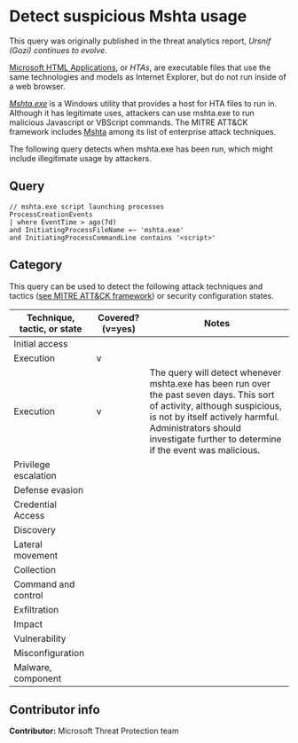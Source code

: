# Detect suspicious Mshta usage

This query was originally published in the threat analytics report, *Ursnif (Gozi) continues to evolve*.

[Microsoft HTML Applications](https://docs.microsoft.com/previous-versions/ms536496(v=vs.85)), or *HTAs*, are executable files that use the same technologies and models as Internet Explorer, but do not run inside of a web browser.

*[Mshta.exe](https://docs.microsoft.com/en-us/previous-versions/windows/embedded/aa940701(v%3dwinembedded.5))* is a Windows utility that provides a host for HTA files to run in. Although it has legitimate uses, attackers can use mshta.exe to run malicious Javascript or VBScript commands. The MITRE ATT&CK framework includes [Mshta](https://attack.mitre.org/techniques/T1170/) among its list of enterprise attack techniques.

The following query detects when mshta.exe has been run, which might include illegitimate usage by attackers.

## Query

```Kusto
// mshta.exe script launching processes
ProcessCreationEvents
| where EventTime > ago(7d)
and InitiatingProcessFileName =~ 'mshta.exe'
and InitiatingProcessCommandLine contains '<script>'
```

## Category

This query can be used to detect the following attack techniques and tactics ([see MITRE ATT&CK framework](https://attack.mitre.org/)) or security configuration states.

| Technique, tactic, or state | Covered? (v=yes) | Notes |
|-|-|-|
| Initial access |  |  |
| Execution | v |   |  |
| Execution | v | The query will detect whenever mshta.exe has been run over the past seven days. This sort of activity, although suspicious, is not by itself actively harmful. Administrators should investigate further to determine if the event was  malicious. |
| Privilege escalation |  |  |
| Defense evasion |  |  |
| Credential Access |  |  |
| Discovery |  |  |
| Lateral movement |  |  |
| Collection |  |  |
| Command and control |  |  |
| Exfiltration |  |  |
| Impact |  |  |
| Vulnerability |  |  |
| Misconfiguration |  |  |
| Malware, component |  |  |

## Contributor info

**Contributor:** Microsoft Threat Protection team